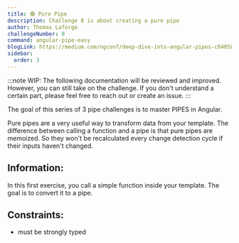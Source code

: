```yaml
---
title: 🟢 Pure Pipe
description: Challenge 8 is about creating a pure pipe
author: Thomas Laforge
challengeNumber: 8
command: angular-pipe-easy
blogLink: https://medium.com/ngconf/deep-dive-into-angular-pipes-c040588cd15d
sidebar:
  order: 3
---
```


:::note
WIP: The following documentation will be reviewed and improved. However, you can still take on the challenge. If you don't understand a certain part, please feel free to reach out or create an issue.
:::

The goal of this series of 3 pipe challenges is to master PIPES in Angular.

Pure pipes are a very useful way to transform data from your template. The difference between calling a function and a pipe is that pure pipes are memoized. So they won't be recalculated every change detection cycle if their inputs haven't changed.

## Information:

In this first exercise, you call a simple function inside your template. The goal is to convert it to a pipe.

## Constraints:

- must be strongly typed
